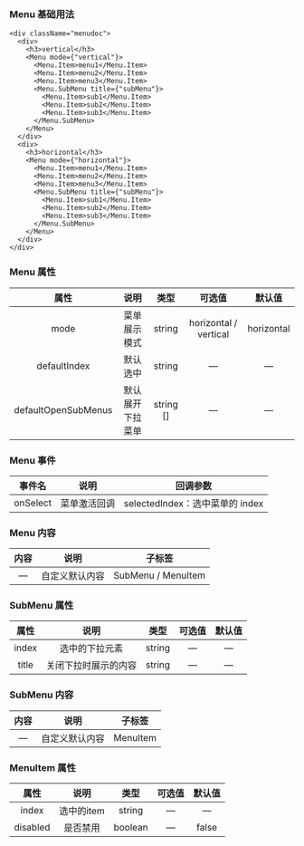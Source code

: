 ### Menu 基础用法
```tsx
<div className="menudoc">
  <div>
    <h3>vertical</h3>
    <Menu mode={"vertical"}>
      <Menu.Item>menu1</Menu.Item>
      <Menu.Item>menu2</Menu.Item>
      <Menu.Item>menu3</Menu.Item>
      <Menu.SubMenu title={"subMenu"}>
        <Menu.Item>sub1</Menu.Item>
        <Menu.Item>sub2</Menu.Item>
        <Menu.Item>sub3</Menu.Item>
      </Menu.SubMenu>
    </Menu>
  </div>
  <div>
    <h3>horizontal</h3>
    <Menu mode={"horizontal"}>
      <Menu.Item>menu1</Menu.Item>
      <Menu.Item>menu2</Menu.Item>
      <Menu.Item>menu3</Menu.Item>
      <Menu.SubMenu title={"subMenu"}>
        <Menu.Item>sub1</Menu.Item>
        <Menu.Item>sub2</Menu.Item>
        <Menu.Item>sub3</Menu.Item>
      </Menu.SubMenu>
    </Menu>
  </div>
</div>
```

### Menu 属性

|        属性         |       说明       |   类型    |        可选值         |   默认值   |
| :-----------------: | :--------------: | :-------: | :-------------------: | :--------: |
|        mode         |   菜单展示模式   |  string   | horizontal / vertical | horizontal |
|    defaultIndex     |     默认选中     |  string   |           —           |     —      |
| defaultOpenSubMenus | 默认展开下拉菜单 | string [] |           —           |     —      |

### Menu 事件

|  事件名  |     说明     |            回调参数             |
| :------: | :----------: | :-----------------------------: |
| onSelect | 菜单激活回调 | selectedIndex：选中菜单的 index |

### Menu 内容

| 内容 |      说明      |       子标签       |
| :--: | :------------: | :----------------: |
|  —   | 自定义默认内容 | SubMenu / MenuItem |

### SubMenu 属性

| 属性  |         说明         |  类型  | 可选值 | 默认值 |
| :---: | :------------------: | :----: | :----: | :----: |
| index |    选中的下拉元素    | string |   —    |   —    |
| title | 关闭下拉时展示的内容 | string |   —    |   —    |

### SubMenu 内容

| 内容 |      说明      |  子标签  |
| :--: | :------------: | :------: |
|  —   | 自定义默认内容 | MenuItem |

### MenuItem 属性

|   属性   |    说明    |  类型   | 可选值 | 默认值 |
| :------: | :--------: | :-----: | :----: | :----: |
|  index   | 选中的item | string  |   —    |   —    |
| disabled |  是否禁用  | boolean |   —    | false  |

